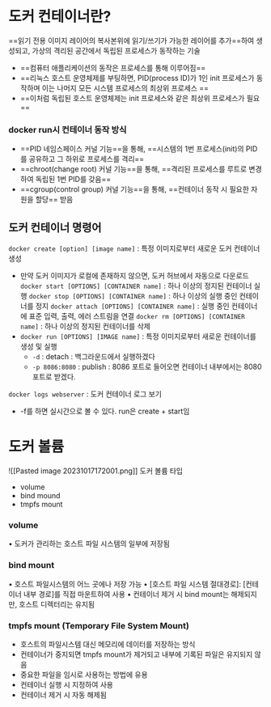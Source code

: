# 도커 컨테이너란?
==읽기 전용 이미지 레이어의 복사본위에 읽기/쓰기가 가능한 레이어를 추가==하여 생성되고, 가상의 격리된 공간에서 독립된 프로세스가 동작하는 기술

- ==컴퓨터 애플리케이션의 동작은 프로세스를 통해 이루어짐== 
-  ==리눅스 호스트 운영체제를 부팅하면, PID(process ID)가 1인 init 프로세스가 동작하며 이는 나머지 모든 시스템 프로세스의 최상위 프로세스 ==
- ==이처럼 독립된 호스트 운영체제는 init 프로세스와 같은 최상위 프로세스가 필요==

### docker run시 컨테이너 동작 방식
- ==PID 네임스페이스 커널 기능==을 통해, ==시스템의 1번 프로세스(init)의 PID를 공유하고 그 하위로 프로세스를 격리==
-  ==chroot(change root) 커널 기능==을 통해, ==격리된 프로세스를 루트로 변경하여 독립된 1번 PID를 갖음==
-  ==cgroup(control group) 커널 기능==을 통해, ==컨테이너 동작 시 필요한 자원을 할당== 받음

## 도커 컨테이너 명령어
`docker create [option] [image name]` : 특정 이미지로부터 새로운 도커 컨테이너 생성
- 만약 도커 이미지가 로컬에 존재하지 않으면, 도커 허브에서 자동으로 다운로드
`docker start [OPTIONS] [CONTAINER name]` : 하나 이상의 정지된 컨테이너 실행
`docker stop [OPTIONS] [CONTAINER name]` : 하나 이상의 실행 중인 컨테이너를 정지
`docker attach [OPTIONS] [CONTAINER name]` : 실행 중인 컨테이너에 표준 입력, 출력, 에러 스트림을 연결
`docker rm [OPTIONS] [CONTAINER name]` : 하나 이상의 정지된 컨테이너를 삭제
- `docker run [OPTIONS] [IMAGE name]` : 특정 이미지로부터 새로운 컨테이너를 생성 및 실행
	- `-d` : detach : 백그라운드에서 실행하겠다
	- `-p 8086:8080` : publish : 8086 포트로 들어오면 컨테이너 내부에서는 8080 포트로 받겠다.

`docker logs webserver` : 도커 컨테이너 로그 보기
- -f를 하면 실시간으로 볼 수 있다.
run은 create + start임

# 도커 볼륨
![[Pasted image 20231017172001.png]]
도커 볼륨 타입
- volume
- bind mound
- tmpfs mount
### volume
• 도커가 관리하는 호스트 파일 시스템의 일부에 저장됨
### bind mount
• 호스트 파일시스템의 어느 곳에나 저장 가능
• \[호스트 파일 시스템 절대경로]: \[컨테이너 내부 경로]를 직접 마운트하여 사용
• 컨테이너 제거 시 bind mount는 해제되지만, 호스트 디렉터리는 유지됨
### tmpfs mount (Temporary File System Mount)
- 호스트의 파일시스템 대신 메모리에 데이터를 저장하는 방식 
- 컨테이너가 중지되면 tmpfs mount가 제거되고 내부에 기록된 파일은 유지되지 않음
- 중요한 파일을 임시로 사용하는 방법에 유용
- 컨테이너 실행 시 지정하여 사용 
- 컨테이너 제거 시 자동 해제됨